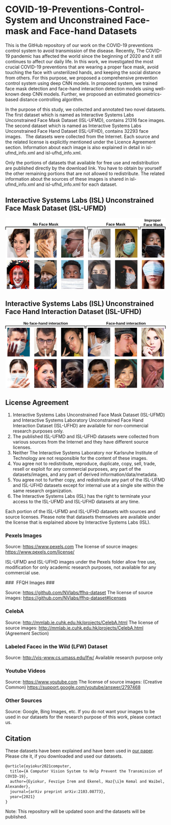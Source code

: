 # COVID-19-Preventions-Control-System and Unconstrained Face-mask and Face-hand Datasets #

This is the GitHub repository of our work on the COVID-19 preventions control system to avoid transmission of the disease. Recently, The COVID-19 pandemic has affected the world since the beginning of 2020 and it still continues to affect our daily life. In this work, we investigated the most crucial COVID-19 preventions that are wearing a proper face mask, avoid touching the face with unsterilized hands, and keeping the social distance from others. For this purpose, we proposed a comprehensive prevention control system using deep CNN models. In proposed system, we trained face mask detection and face-hand interaction detection models using well-known deep CNN models. Further, we proposed an estimated geometrics-based distance controlling algorithm. 

In the purpose of this study, we collected and annotated two novel datasets. The first dataset which is named as Interactive Systems Labs Unconstrained Face Mask Dataset (ISL-UFMD), contains 21316 face images. The second dataset which is named as Interactive Systems Labs Unconstrained Face Hand Dataset (ISL-UFHD), contains 32293 face images.   The datasets were collected from the Internet. Each source and the related license is explicitly mentioned under the Licence Agreement section. Information about each image is also explained in detail in isl-ufmd_info.xml and isl-ufhd_info.xml.

Only the portions of datasets that available for free use and redistribution are published directly by the download link. You have to obtain by yourself the other remaining portions that are not allowed to redistribute. The related information about the sources of these images is shared in isl-ufmd_info.xml and isl-ufhd_info.xml for each dataset.

## Interactive Systems Labs (ISL) Unconstrained Face Mask Dataset (ISL-UFMD) ##


![picture](images/fm.png)


## Interactive Systems Labs (ISL) Unconstrained Face Hand Interaction Dataset (ISL-UFHD) ##


![picture](images/fhi.png)

## License Agreement ##

1. Interactive Systems Labs Unconstrained Face Mask Dataset (ISL-UFMD) and Interactive Systems Laboratory Unconstrained Face Hand Interaction Dataset (ISL-UFHD) are available for non-commercial research purposes only.
2. The published ISL-UFMD and ISL-UFHD datasets were collected from various sources from the Internet and they have different source licenses. 
3. Neither The Interactive Systems Laboratory nor Karlsruhe Institute of Technology are not responsible for the content of these images.
4. You agree not to redistribute, reproduce, duplicate, copy, sell, trade, resell or exploit for any commercial purposes, any part of the datasets/images, and any part of derived information/data/metadata.
5. You agree not to further copy, and redistribute any part of the ISL-UFMD and ISL-UFHD datasets except for internal use at a single site within the same research organization.
6. The Interactive Systems Labs (ISL) has the right to terminate your access to the ISL-UFMD and ISL-UFHD datasets at any time.

Each portion of the ISL-UFMD and ISL-UFHD datasets with sources and source licenses. Please note that datasets themselves are available under the license that is explained above by Interactive Systems Labs (ISL).

### Pexels Images ###

Source: https://www.pexels.com
The license of source images: https://www.pexels.com/license/

ISL-UFMD and ISL-UFHD images under the Pexels folder allow free use, modification for only academic research purposes, not available for any commercial use.

###  FFQH Images ###

Source: https://github.com/NVlabs/ffhq-dataset
The license of source images: https://github.com/NVlabs/ffhq-dataset#licenses

### CelebA ###

Source: http://mmlab.ie.cuhk.edu.hk/projects/CelebA.html
The license of source images: http://mmlab.ie.cuhk.edu.hk/projects/CelebA.html (Agreement Section)

### Labeled Facec in the Wild (LFW) Dataset ###

Source: http://vis-www.cs.umass.edu/lfw/ 
Available research purpose only

### Youtube Videos ###

Source: https://www.youtube.com
The license of source images: (Creative Common) https://support.google.com/youtube/answer/2797468

### Other Sources ###

Source: Google, Bing Images, etc.
If you do not want your images to be used in our datasets for the research purpose of this work, please contact us.

## Citation ##
These datasets have been explained and have been used in [our paper](https://arxiv.org/abs/2103.08773). Please cite it, if you downloaded and used our datasets.

```
@article{eyiokur2021computer,
  title={A Computer Vision System to Help Prevent the Transmission of COVID-19},
  author={Eyiokur, Fevziye Irem and Ekenel, Haz{\i}m Kemal and Waibel, Alexander},
  journal={arXiv preprint arXiv:2103.08773},
  year={2021}
}
```

Note: This repository will be updated soon and the datasets will be published.
